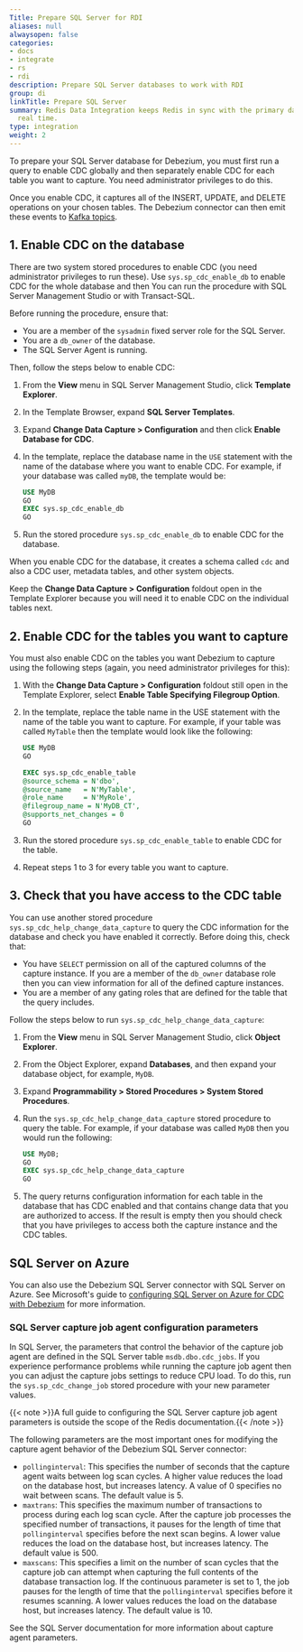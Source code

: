 ```yaml
---
Title: Prepare SQL Server for RDI
aliases: null
alwaysopen: false
categories:
- docs
- integrate
- rs
- rdi
description: Prepare SQL Server databases to work with RDI
group: di
linkTitle: Prepare SQL Server
summary: Redis Data Integration keeps Redis in sync with the primary database in near
  real time.
type: integration
weight: 2
---
```


To prepare your SQL Server database for Debezium, you must first run a query to
enable CDC globally and then separately enable CDC for each table you want to
capture. You need administrator privileges to do this.

Once you enable CDC, it captures all of the INSERT, UPDATE, and DELETE operations
on your chosen tables. The Debezium connector can then emit these events to
[Kafka topics](https://kafka.apache.org/intro#intro_concepts_and_terms).

## 1. Enable CDC on the database

There are two system stored procedures to enable CDC (you need
administrator privileges to run these). Use `sys.sp_cdc_enable_db`
to enable CDC for the whole database and then 
You can run the procedure with SQL Server Management Studio or with
Transact-SQL.

Before running the procedure, ensure that:

- You are a member of the `sysadmin` fixed server role for the SQL Server.
- You are a `db_owner` of the database.
- The SQL Server Agent is running.

Then, follow the steps below to enable CDC:

1.  From the **View** menu in SQL Server Management Studio, click **Template Explorer**.

1.  In the Template Browser, expand **SQL Server Templates**.

1.  Expand **Change Data Capture > Configuration** and then click **Enable Database for CDC**.

1.  In the template, replace the database name in the `USE` statement with the name of the
    database where you want to enable CDC. For example, if your database was called
    `myDB`, the template would be:

    ```sql
    USE MyDB
    GO
    EXEC sys.sp_cdc_enable_db
    GO
    ```

1.  Run the stored procedure `sys.sp_cdc_enable_db` to enable CDC for the database.

When you enable CDC for the database, it creates a schema called `cdc` and also
a CDC user, metadata tables, and other system objects. 

Keep the **Change Data Capture > Configuration** foldout open in the Template Explorer
because you will need it to enable CDC on the individual tables next.

## 2. Enable CDC for the tables you want to capture

You must also enable CDC on the tables you want Debezium to capture using the
following steps (again, you need administrator privileges for this):

1.  With the **Change Data Capture > Configuration** foldout still open in the
    Template Explorer, select **Enable Table Specifying Filegroup Option**.

1.  In the template, replace the table name in the USE statement with the name of
    the table you want to capture. For example, if your table was called `MyTable`
    then the template would look like the following:

    ```sql
    USE MyDB
    GO

    EXEC sys.sp_cdc_enable_table
    @source_schema = N'dbo',
    @source_name   = N'MyTable', 
    @role_name     = N'MyRole',  
    @filegroup_name = N'MyDB_CT',
    @supports_net_changes = 0
    GO
    ```
  
1.  Run the stored procedure `sys.sp_cdc_enable_table` to enable CDC for
    the table.

1.  Repeat steps 1 to 3 for every table you want to capture. 

## 3. Check that you have access to the CDC table

You can use another stored procedure `sys.sp_cdc_help_change_data_capture`
to query the CDC information for the database and check you have enabled
it correctly. Before doing this, check that:

* You have `SELECT` permission on all of the captured columns of the capture instance.
  If you are a member of the `db_owner` database role then you can view information for
  all of the defined capture instances.
* You are a member of any gating roles that are defined for the table that the query includes.

Follow the steps below to run `sys.sp_cdc_help_change_data_capture`:

1.  From the **View** menu in SQL Server Management Studio, click **Object Explorer**.

1.  From the Object Explorer, expand **Databases**, and then expand your database
    object, for example, `MyDB`.

1.  Expand **Programmability > Stored Procedures > System Stored Procedures**.

1.  Run the `sys.sp_cdc_help_change_data_capture` stored procedure to query
    the table. For example, if your database was called `MyDB` then you would
    run the following:

    ```sql
    USE MyDB;
    GO
    EXEC sys.sp_cdc_help_change_data_capture
    GO
    ```

1.  The query returns configuration information for each table in the database that
    has CDC enabled and that contains change data that you are authorized to
    access. If the result is empty then you should check that you have privileges
    to access both the capture instance and the CDC tables.

## SQL Server on Azure

You can also use the Debezium SQL Server connector with SQL Server on Azure.
See Microsoft's guide to
[configuring SQL Server on Azure for CDC with Debezium](https://learn.microsoft.com/en-us/samples/azure-samples/azure-sql-db-change-stream-debezium/azure-sql%2D%2Dsql-server-change-stream-with-debezium/)
for more information.

### SQL Server capture job agent configuration parameters

In SQL Server, the parameters that control the behavior of the capture job agent
are defined in the SQL Server table `msdb.dbo.cdc_jobs`. If you experience performance
problems while running the capture job agent then you can adjust the capture jobs
settings to reduce CPU load. To do this, run the `sys.sp_cdc_change_job` stored procedure
with your new parameter values.

{{< note >}}A full guide to configuring the SQL Server capture job agent parameters
is outside the scope of the Redis documentation.{{< /note >}}

The following parameters are the most important ones for modifying the capture agent behavior
of the Debezium SQL Server connector:

* `pollinginterval`: This specifies the number of seconds that the capture agent
  waits between log scan cycles. A higher value reduces the load on the database
  host, but increases latency.  A value of 0 specifies no wait between scans.
  The default value is 5.
* `maxtrans`: This specifies the maximum number of transactions to process during
  each log scan cycle. After the capture job processes the specified number of
  transactions, it pauses for the length of time that `pollinginterval` specifies
  before the next scan begins. A lower value reduces the load on the database host,
  but increases latency. The default value is 500.
* `maxscans`: This specifies a limit on the number of scan cycles that the capture
  job can attempt when capturing the full contents of the database transaction log.
  If the continuous parameter is set to 1, the job pauses for the length of time
  that the `pollinginterval` specifies before it resumes scanning. A lower values
  reduces the load on the database host, but increases latency. The default value is 10.

See the SQL Server documentation for more information about capture agent parameters.
